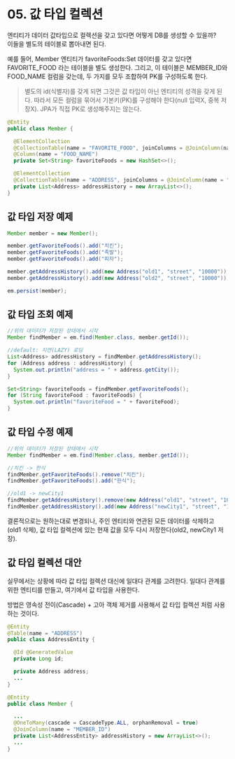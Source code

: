 # 05. 값 타입 컬렉션
엔티티가 데이터 값타입으로 컬렉션을 갖고 있다면 어떻게 DB를 생성할 수 있을까?   
이들을 별도의 테이블로 뽑아내면 된다.

예를 들어, Member 엔티티가 favoriteFoods:Set<String> 데이터를 갖고 있다면 FAVORITE_FOOD 라는 테이블을 별도 생성한다.
그리고, 이 테이블은 MEMBER_ID와 FOOD_NAME 컬럼을 갖는데, 두 가지를 모두 조합하여 PK를 구성하도록 한다.

> 별도의 id(식별자)를 갖게 되면 그것은 값 타입이 아닌 엔티티의 성격을 갖게 된다.
> 따라서 모든 컬럼을 묶어서 기본키(PK)를 구성해야 한다(null 입력X, 중복 저장X). JPA가 직접 PK로 생성해주지는 않는다.

```java
@Entity
public class Member {

  @ElementCollection
  @CollectionTable(name = "FAVORITE_FOOD", joinColumns = @JoinColumn(name = "MEMBER_ID"))
  @Column(name = "FOOD_NAME")
  private Set<String> favoriteFoods = new HashSet<>();

  @ElementCollection
  @CollectionTable(name = "ADDRESS", joinColumns = @JoinColumn(name = "MEMBER_Id"))
  private List<Address> addressHistory = new ArrayList<>();
}
```

## 값 타입 저장 예제
```java
Member member = new Member();

member.getFavoriteFoods().add("치킨");
member.getFavoriteFoods().add("족발");
member.getFavoriteFoods().add("피자");

member.getAddressHistory().add(new Address("old1", "street", "10000"));
member.getAddressHistory().add(new Address("old2", "street", "10000"));

em.persist(member);
```

## 값 타입 조회 예제
```java
//위의 데이터가 저장된 상태에서 시작
Member findMember = em.find(Member.class, member.getId());

//default: 지연(LAZY) 로딩
List<Address> addressHistory = findMember.getAddressHistory();
for (Address address : addressHistory) {
  System.out.println("address = " + address.getCity());
}

Set<String> favoriteFoods = findMember.getFavoriteFoods();
for (String favoriteFood : favoriteFoods) {
  System.out.println("favoriteFood = " + favoriteFood);
}
```

## 값 타입 수정 예제
```java
//위의 데이터가 저장된 상태에서 시작
Member findMember = em.find(Member.class, member.getId());

//치킨 -> 한식
findMember.getFavoriteFoods().remove("치킨");
findMember.getFavoriteFoods().add("한식");

//old1 -> newCity1
findMember.getAddressHistory().remove(new Address("old1", "street", "10000")); //equals() 메서드를 재정의하는 이유
findMember.getAddressHistory().add(new Address("newCity1", "street", "10000"));
```
결론적으로는 원하는대로 변경되나, 주인 엔티티와 연관된 모든 데이터를 삭제하고(old1 삭제),
값 타입 컬렉션에 있는 현재 값을 모두 다시 저장한다(old2, newCity1 저장).

## 값 타입 컬렉션 대안
실무에서는 상황에 따라 값 타입 컬렉션 대신에 일대다 관계를 고려한다.
일대다 관계를 위한 엔티티를 만들고, 여기에서 값 타입을 사용한다.

방법은 영속성 전이(Cascade) + 고아 객체 제거를 사용해서 값 타입 컬렉션 처럼 사용하는 것이다.
```java
@Entity
@Table(name = "ADDRESS")
public class AddressEntity {

  @Id @GeneratedValue
  private Long id;

  private Address address;
  ...
}
```
```java
@Entity
public class Member {

  ...
  @OneToMany(cascade = CascadeType.ALL, orphanRemoval = true)
  @JoinColumn(name = "MEMBER_ID")
  private List<AddressEntity> addressHistory = new ArrayList<>();
  ...
}
```
